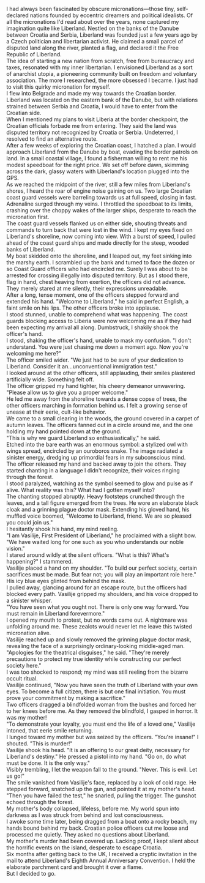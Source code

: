 I had always been fascinated by obscure micronations—those tiny, self-declared nations founded by eccentric dreamers and political idealists. Of all the micronations I'd read about over the years, none captured my imagination quite like Liberland. Nestled on the banks of the Danube between Croatia and Serbia, Liberland was founded just a few years ago by a Czech politician and libertarian activist. He claimed a small parcel of disputed land along the river, planted a flag, and declared it the Free Republic of Liberland.  
The idea of starting a new nation from scratch, free from bureaucracy and taxes, resonated with my inner libertarian. I envisioned Liberland as a sort of anarchist utopia, a pioneering community built on freedom and voluntary association. The more I researched, the more obsessed I became. I just had to visit this quirky micronation for myself.  
I flew into Belgrade and made my way towards the Croatian border. Liberland was located on the eastern bank of the Danube, but with relations strained between Serbia and Croatia, I would have to enter from the Croatian side.  
When I mentioned my plans to visit Liberia at the border checkpoint, the Croatian officials forbade me from entering. They said the land was disputed territory not recognized by Croatia or Serbia. Undeterred, I resolved to find an alternative route.  
After a few weeks of exploring the Croatian coast, I hatched a plan. I would approach Liberland from the Danube by boat, evading the border patrols on land. In a small coastal village, I found a fisherman willing to rent me his modest speedboat for the right price. We set off before dawn, skimming across the dark, glassy waters with Liberland's location plugged into the GPS.  
As we reached the midpoint of the river, still a few miles from Liberland's shores, I heard the roar of engine noise gaining on us. Two large Croatian coast guard vessels were barreling towards us at full speed, closing in fast. Adrenaline surged through my veins. I throttled the speedboat to its limits, crashing over the choppy wakes of the larger ships, desperate to reach the micronation first.  
The coast guard vessels flanked us on either side, shouting threats and commands to turn back that were lost in the wind. I kept my eyes fixed on Liberland's shoreline, now coming into view. With a burst of speed, I pulled ahead of the coast guard ships and made directly for the steep, wooded banks of Liberland.  
My boat skidded onto the shoreline, and I leaped out, my feet sinking into the marshy earth. I scrambled up the bank and turned to face the dozen or so Coast Guard officers who had encircled me. Surely I was about to be arrested for crossing illegally into disputed territory. But as I stood there, flag in hand, chest heaving from exertion, the officers did not advance. They merely stared at me silently, their expressions unreadable.  
After a long, tense moment, one of the officers stepped forward and extended his hand. "Welcome to Liberland," he said in perfect English, a faint smile on his lips. The other officers broke into applause.  
I stood stunned, unable to comprehend what was happening. The coast guards blocking access to Liberia were now welcoming me as if they had been expecting my arrival all along. Dumbstruck, I shakily shook the officer's hand.  
I stood, shaking the officer's hand, unable to mask my confusion. "I don't understand. You were just chasing me down a moment ago. Now you're welcoming me here?"  
The officer smiled wider. "We just had to be sure of your dedication to Liberland. Consider it an...unconventional immigration test."  
I looked around at the other officers, still applauding, their smiles plastered artificially wide. Something felt off.  
The officer gripped my hand tighter, his cheery demeanor unwavering. "Please allow us to give you a proper welcome."  
He led me away from the shoreline towards a dense copse of trees, the other officers marching in formation behind us. I felt a growing sense of unease at their eerie, cult-like behavior.  
We came to a small clearing in the woods, the ground covered in a carpet of autumn leaves. The officers fanned out in a circle around me, and the one holding my hand pointed down at the ground.  
"This is why we guard Liberland so enthusiastically," he said.  
Etched into the bare earth was an enormous symbol: a stylized owl with wings spread, encircled by an ouroboros snake. The image radiated a sinister energy, dredging up primordial fears in my subconscious mind.  
The officer released my hand and backed away to join the others. They started chanting in a language I didn't recognize, their voices ringing through the forest.  
I stood paralyzed, watching as the symbol seemed to glow and pulse as if alive. What reality was this? What had I gotten myself into?  
The chanting stopped abruptly. Heavy footsteps crunched through the leaves, and a tall figure emerged from the trees. He wore an elaborate black cloak and a grinning plague doctor mask. Extending his gloved hand, his muffled voice boomed, "Welcome to Liberland, friend. We are so pleased you could join us."  
I hesitantly shook his hand, my mind reeling.  
"I am Vasilije, First President of Liberland," he proclaimed with a slight bow. "We have waited long for one such as you who understands our noble vision."  
I stared around wildly at the silent officers. "What is this? What's happening?" I stammered.   
Vasilije placed a hand on my shoulder. "To build our perfect society, certain sacrifices must be made. But fear not; you will play an important role here." His icy blue eyes glinted from behind the mask.  
I pulled away, glancing around for an escape route, but the officers had blocked every path. Vasilije gripped my shoulders, and his voice dropped to a sinister whisper.  
"You have seen what you ought not. There is only one way forward. You must remain in Liberland forevermore."  
I opened my mouth to protest, but no words came out. A nightmare was unfolding around me. These zealots would never let me leave this twisted micronation alive.  
Vasilije reached up and slowly removed the grinning plague doctor mask, revealing the face of a surprisingly ordinary-looking middle-aged man.  
"Apologies for the theatrical disguises," he said. "They're merely precautions to protect my true identity while constructing our perfect society here."  
I was too shocked to respond; my mind was still reeling from the bizarre occult ritual.  
Vasilije continued, "Now you have seen the truth of Liberland with your own eyes. To become a full citizen, there is but one final initiation. You must prove your commitment by making a sacrifice."  
Two officers dragged a blindfolded woman from the bushes and forced her to her knees before me. As they removed the blindfold, I gasped in horror. It was my mother!  
"To demonstrate your loyalty, you must end the life of a loved one," Vasilije intoned, that eerie smile returning.  
I lunged toward my mother but was seized by the officers. "You're insane!" I shouted. "This is murder!"  
Vasilije shook his head. "It is an offering to our great deity, necessary for Liberland's destiny." He pressed a pistol into my hand. "Go on, do what must be done. It is the only way."  
Visibly trembling, I let the weapon fall to the ground. "Never. This is evil. Let us go!"  
The smile vanished from Vasilije's face, replaced by a look of cold rage. He stepped forward, snatched up the gun, and pointed it at my mother's head.  
"Then you have failed the test," he snarled, pulling the trigger. The gunshot echoed through the forest.  
My mother's body collapsed, lifeless, before me. My world spun into darkness as I was struck from behind and lost consciousness.  
I awoke some time later, being dragged from a boat onto a rocky beach, my hands bound behind my back. Croatian police officers cut me loose and processed me quietly. They asked no questions about Liberland.  
My mother's murder had been covered up. Lacking proof, I kept silent about the horrific events on the island, desperate to escape Croatia.  
Six months after getting back to the UK, I received a cryptic invitation in the mail to attend Liberland's Eighth Annual Anniversary Convention. I held the elaborate parchment card and brought it over a flame.  
But I decided to go.